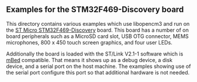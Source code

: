 Examples for the STM32F469-Discovery board
------------------------------------------

This directory contains various examples which use libopencm3 and run on
the [ST Micro STM32F469-Discovery][disco] board. This board has a number
of on board peripherals such as a MicroSD card slot, USB OTG connector,
MEMS microphones, 800 x 450 touch screen graphics, and four user LEDs.

Additionally the board is loaded with the ST/Link V2.1-1 software which is
[mBed][] compatible. That means it shows up as a debug device, a disk device,
and a serial port on the host machine. The examples showing use of the serial
port configure this port so that additional hardware is not needed.

[disco]: http://www.st.com/web/catalog/tools/FM116/CL1620/SC959/SS1532/LN1848/PF262395
[mBed]: http://mbed.org/
